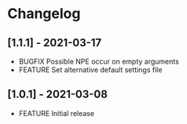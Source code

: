 # Changelog

## [1.1.1] - 2021-03-17

* BUGFIX Possible NPE occur on empty arguments 
* FEATURE Set alternative default settings file


## [1.0.1] - 2021-03-08

* FEATURE Initial release